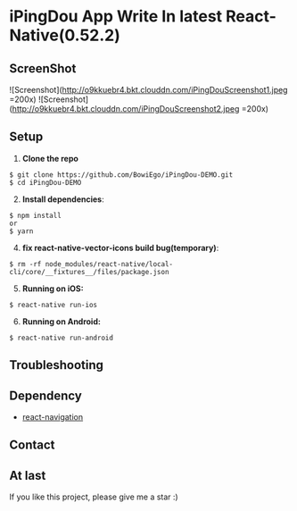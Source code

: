 # iPingDou App Write In latest React-Native(0.52.2)

## ScreenShot
![Screenshot](http://o9kkuebr4.bkt.clouddn.com/iPingDouScreenshot1.jpeg =200x)
![Screenshot](http://o9kkuebr4.bkt.clouddn.com/iPingDouScreenshot2.jpeg =200x)

## Setup

1. **Clone the repo**

```
$ git clone https://github.com/BowiEgo/iPingDou-DEMO.git
$ cd iPingDou-DEMO
```

2. **Install dependencies**:

```
$ npm install
or
$ yarn
```

4. **fix react-native-vector-icons build bug(temporary)**:

```
$ rm -rf node_modules/react-native/local-cli/core/__fixtures__/files/package.json
```


5. **Running on iOS:**

```
$ react-native run-ios
```

6. **Running on Android:**

```
$ react-native run-android
```

## Troubleshooting

## Dependency

* [react-navigation](https://github.com/react-community/react-navigation)


## Contact

## At last

If you like this project, please give me a star  :)
